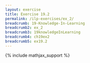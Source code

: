 ```yaml
---
layout: exercise
title: Exercise 19.2
permalink: /ilp-exercises/ex_2/
breadcrumb: 19-Knowledge-In-Learning
breadcrumb2: ex_2
breadcrumb3: 19knowledgeInLearning
breadcrumb4: ch19ex2
breadcrumb5: ex19.2
---
```


{% include mathjax_support %}

